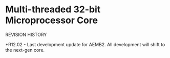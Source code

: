 Multi-threaded 32-bit Microprocessor Core
=========================================

REVISION HISTORY

*R12.02 - Last development update for AEMB2. All development will
 shift to the next-gen core.


